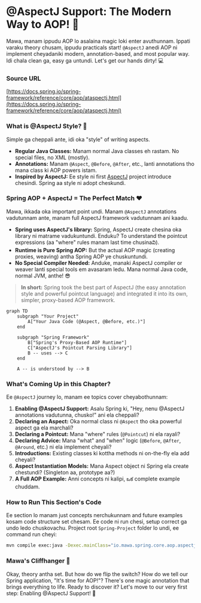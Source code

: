 # @AspectJ Support: The Modern Way to AOP! 🚀

Mawa, manam ippudu AOP lo asalaina magic loki enter avuthunnam. Ippati varaku theory chusam, ippudu practicals start! `@AspectJ` anedi AOP ni implement cheyadaniki modern, annotation-based, and most popular way. Idi chala clean ga, easy ga untundi. Let's get our hands dirty! 💻

### Source URL
[https://docs.spring.io/spring-framework/reference/core/aop/ataspectj.html](https://docs.spring.io/spring-framework/reference/core/aop/ataspectj.html)

### What is @AspectJ Style? 🤔

Simple ga cheppali ante, idi oka "style" of writing aspects.
*   **Regular Java Classes:** Manam normal Java classes eh rastam. No special files, no XML (mostly).
*   **Annotations:** Manam `@Aspect`, `@Before`, `@After`, etc., lanti annotations tho mana class ki AOP powers istam.
*   **Inspired by AspectJ:** Ee style ni first [AspectJ](https://www.eclipse.org/aspectj/) project introduce chesindi. Spring aa style ni adopt cheskundi.

### Spring AOP + AspectJ = The Perfect Match ❤️

Mawa, ikkada oka important point undi. Manam `@AspectJ` annotations vadutunnam ante, manam full AspectJ framework vadutunnam ani kaadu.
*   **Spring uses AspectJ's library:** Spring, AspectJ create chesina oka library ni matrame vadukuntundi. Enduku? To understand the pointcut expressions (aa "where" rules manam last time chusinaవి).
*   **Runtime is Pure Spring AOP:** But the actual AOP magic (creating proxies, weaving) antha Spring AOP ye chuskuntundi.
*   **No Special Compiler Needed:** Anduke, manaki AspectJ compiler or weaver lanti special tools em avasaram ledu. Mana normal Java code, normal JVM, anthe! 😎

> **In short:** Spring took the best part of AspectJ (the easy annotation style and powerful pointcut language) and integrated it into its own, simpler, proxy-based AOP framework.

```mermaid
graph TD
    subgraph "Your Project"
        A["Your Java Code (@Aspect, @Before, etc.)"]
    end

    subgraph "Spring Framework"
        B["Spring's Proxy-Based AOP Runtime"]
        C["AspectJ's Pointcut Parsing Library"]
        B -- uses --> C
    end

    A -- is understood by --> B
```

### What's Coming Up in this Chapter?

Ee `@AspectJ` journey lo, manam ee topics cover cheyabothunnam:
1.  **Enabling @AspectJ Support:** Asalu Spring ki, "Hey, nenu @AspectJ annotations vadutunna, chusko!" ani ela cheppali?
2.  **Declaring an Aspect:** Oka normal class ni `@Aspect` tho oka powerful aspect ga ela marchali?
3.  **Declaring a Pointcut:** Mana "where" rules (`@Pointcut`) ni ela rayali?
4.  **Declaring Advice:** Mana "what" and "when" logic (`@Before`, `@After`, `@Around`, etc.) ni ela implement cheyali?
5.  **Introductions:** Existing classes ki kottha methods ni on-the-fly ela add cheyali?
6.  **Aspect Instantiation Models:** Mana Aspect object ni Spring ela create chestundi? (Singleton aa, prototype aa?)
7.  **A Full AOP Example:** Anni concepts ni kalipi, ఒక complete example chuddam.

### How to Run This Section's Code
Ee section lo manam just concepts nerchukunnam and future examples kosam code structure set chesam. Ee code ni run chesi, setup correct ga undo ledo chuskovachu.
Project root `Spring-Project` folder lo undi, ee command run cheyi:
```bash
mvn compile exec:java -Dexec.mainClass="io.mawa.spring.core.aop.aspectj.AspectJSupportDemoApp"
```

### Mawa's Cliffhanger 🧗
Okay, theory antha set. But how do we flip the switch? How do we tell our Spring application, "It's time for AOP!"? There's one magic annotation that brings everything to life. Ready to discover it? Let's move to our very first step: Enabling @AspectJ Support! 🚀
